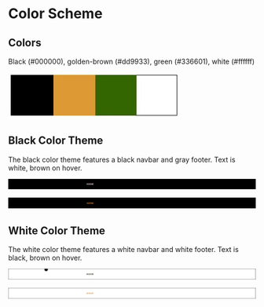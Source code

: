 # Color Scheme

## Colors

Black (#000000), golden-brown (#dd9933), green (#336601), white (#ffffff)

![](images/ingredients/color-scheme.jpg)

## Black Color Theme

The black color theme features a black navbar and gray footer. Text is white, brown on hover.

![](images/mockup-variations/black-navbar.jpg)

![](images/mockup-variations/black-navbar-hover.jpg)

## White Color Theme

The white color theme features a white navbar and white footer. Text is black, brown on hover.

![](images/mockup-variations/white-navbar.jpg)

![](images/mockup-variations/white-navbar-hover.jpg)
